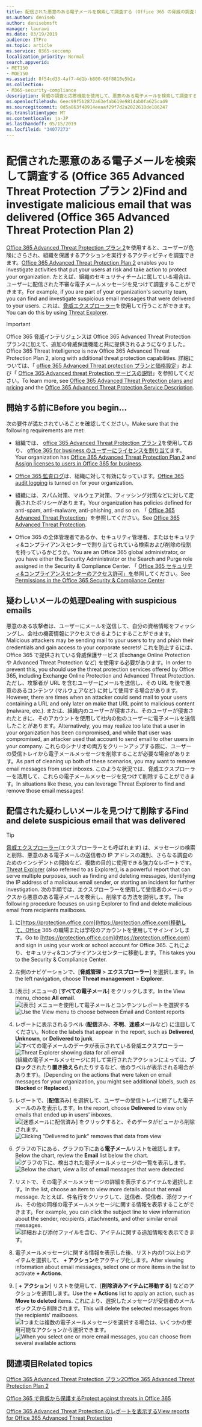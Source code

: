 ```yaml
---
title: 配信された悪意のある電子メールを検索して調査する (Office 365 の脅威の調査と応答
ms.author: deniseb
author: denisebmsft
manager: laurawi
ms.date: 03/19/2019
audience: ITPro
ms.topic: article
ms.service: O365-seccomp
localization_priority: Normal
search.appverid:
- MET150
- MOE150
ms.assetid: 8f54cd33-4af7-4d1b-b800-68f8818e5b2a
ms.collection:
- M365-security-compliance
description: 脅威の調査と応答機能を使用して、悪意のある電子メールを検索して調査する方法について説明します。
ms.openlocfilehash: 6eec99f5b2872a63efab619e9814ab0fa625ca49
ms.sourcegitcommit: 0d5a863f48914eeaaf29f7d2a2022618de186247
ms.translationtype: MT
ms.contentlocale: ja-JP
ms.lasthandoff: 05/15/2019
ms.locfileid: "34077273"
---
```

# <a name="find-and-investigate-malicious-email-that-was-delivered-office-365-advanced-threat-protection-plan-2"></a><span data-ttu-id="3195e-103">配信された悪意のある電子メールを検索して調査する (Office 365 Advanced Threat Protection プラン 2)</span><span class="sxs-lookup"><span data-stu-id="3195e-103">Find and investigate malicious email that was delivered (Office 365 Advanced Threat Protection Plan 2)</span></span>

<span data-ttu-id="3195e-104">[Office 365 Advanced Threat Protection プラン 2](office-365-ti.md)を使用すると、ユーザーが危険にさらされ、組織を保護するアクションを実行するアクティビティを調査できます。</span><span class="sxs-lookup"><span data-stu-id="3195e-104">[Office 365 Advanced Threat Protection Plan 2](office-365-ti.md) enables you to investigate activities that put your users at risk and take action to protect your organization.</span></span> <span data-ttu-id="3195e-105">たとえば、組織のセキュリティチームに属している場合は、ユーザーに配信された不審な電子メールメッセージを見つけて調査することができます。</span><span class="sxs-lookup"><span data-stu-id="3195e-105">For example, if you are part of your organization's security team, you can find and investigate suspicious email messages that were delivered to your users.</span></span> <span data-ttu-id="3195e-106">これは、[脅威エクスプローラー](get-started-with-ti.md#threat-explorer)を使用して行うことができます。</span><span class="sxs-lookup"><span data-stu-id="3195e-106">You can do this by using [Threat Explorer](get-started-with-ti.md#threat-explorer).</span></span>
  
> [!IMPORTANT]
> <span data-ttu-id="3195e-107">Office 365 脅威インテリジェンスは Office 365 Advanced Threat Protection プラン2に加えて、追加の脅威保護機能と共に提供されるようになりました。</span><span class="sxs-lookup"><span data-stu-id="3195e-107">Office 365 Threat Intelligence is now Office 365 Advanced Threat Protection Plan 2, along with additional threat protection capabilities.</span></span> <span data-ttu-id="3195e-108">詳細については、「 [office 365 Advanced Threat protection プランと価格設定](https://products.office.com/exchange/advance-threat-protection)」および「 [Office 365 Advanced threat Protection サービスの説明](https://docs.microsoft.com/office365/servicedescriptions/office-365-advanced-threat-protection-service-description)」を参照してください。</span><span class="sxs-lookup"><span data-stu-id="3195e-108">To learn more, see [Office 365 Advanced Threat Protection plans and pricing](https://products.office.com/exchange/advance-threat-protection) and the [Office 365 Advanced Threat Protection Service Description](https://docs.microsoft.com/office365/servicedescriptions/office-365-advanced-threat-protection-service-description).</span></span>
  
## <a name="before-you-begin"></a><span data-ttu-id="3195e-109">開始する前に</span><span class="sxs-lookup"><span data-stu-id="3195e-109">Before you begin...</span></span>

<span data-ttu-id="3195e-110">次の要件が満たされていることを確認してください。</span><span class="sxs-lookup"><span data-stu-id="3195e-110">Make sure that the following requirements are met:</span></span>
  
- <span data-ttu-id="3195e-111">組織では、 [office 365 Advanced Threat Protection プラン 2](office-365-ti.md)を使用しており、 [office 365 for business のユーザーにライセンスを割り当て](https://support.office.com/article/997596b5-4173-4627-b915-36abac6786dc)ます。</span><span class="sxs-lookup"><span data-stu-id="3195e-111">Your organization has [Office 365 Advanced Threat Protection Plan 2](office-365-ti.md) and [Assign licenses to users in Office 365 for business](https://support.office.com/article/997596b5-4173-4627-b915-36abac6786dc).</span></span>
    
- <span data-ttu-id="3195e-112">[Office 365 監査ログ](turn-audit-log-search-on-or-off.md)は、組織に対して有効になっています。</span><span class="sxs-lookup"><span data-stu-id="3195e-112">[Office 365 audit logging](turn-audit-log-search-on-or-off.md) is turned on for your organization.</span></span> 
    
- <span data-ttu-id="3195e-113">組織には、スパム対策、マルウェア対策、フィッシング対策などに対して定義されたポリシーがあります。</span><span class="sxs-lookup"><span data-stu-id="3195e-113">Your organization has policies defined for anti-spam, anti-malware, anti-phishing, and so on.</span></span> <span data-ttu-id="3195e-114">「 [Office 365 Advanced Threat Protection](office-365-atp.md)」を参照してください。</span><span class="sxs-lookup"><span data-stu-id="3195e-114">See [Office 365 Advanced Threat Protection](office-365-atp.md).</span></span>
    
- <span data-ttu-id="3195e-115">Office 365 の全体管理者であるか、セキュリティ管理者、またはセキュリティ&amp;コンプライアンスセンターで割り当てられている検索および削除の役割を持っているかどうか。</span><span class="sxs-lookup"><span data-stu-id="3195e-115">You are an Office 365 global administrator, or you have either the Security Administrator or the Search and Purge role assigned in the Security &amp; Compliance Center.</span></span> <span data-ttu-id="3195e-116">「 [Office 365 セキュリティ&amp;コンプライアンスセンターのアクセス許可」を](permissions-in-the-security-and-compliance-center.md)参照してください。</span><span class="sxs-lookup"><span data-stu-id="3195e-116">See [Permissions in the Office 365 Security &amp; Compliance Center](permissions-in-the-security-and-compliance-center.md).</span></span>
    
## <a name="dealing-with-suspicious-emails"></a><span data-ttu-id="3195e-117">疑わしいメールの処理</span><span class="sxs-lookup"><span data-stu-id="3195e-117">Dealing with suspicious emails</span></span>

<span data-ttu-id="3195e-118">悪意のある攻撃者は、ユーザーにメールを送信して、自分の資格情報をフィッシングし、会社の機密情報にアクセスできるようにすることができます。</span><span class="sxs-lookup"><span data-stu-id="3195e-118">Malicious attackers may be sending mail to your users to try and phish their credentials and gain access to your corporate secrets!</span></span> <span data-ttu-id="3195e-119">これを防止するには、Office 365 で提供されている脅威保護サービス (Exchange Online Protection や Advanced Threat Protection など) を使用する必要があります。</span><span class="sxs-lookup"><span data-stu-id="3195e-119">In order to prevent this, you should use the threat protection services offered by Office 365, including Exchange Online Protection and Advanced Threat Protection.</span></span> <span data-ttu-id="3195e-120">ただし、攻撃者が URL を含むユーザーにメールを送信し、その URL を後で悪意のあるコンテンツ (マルウェアなど) に対して使用する場合があります。</span><span class="sxs-lookup"><span data-stu-id="3195e-120">However, there are times when an attacker could send mail to your users containing a URL and only later on make that URL point to malicious content (malware, etc.).</span></span> <span data-ttu-id="3195e-121">または、組織内のユーザーが侵害され、そのユーザーが侵害されたときに、そのアカウントを使用して社内の他のユーザーに電子メールを送信したことがあります。</span><span class="sxs-lookup"><span data-stu-id="3195e-121">Alternatively, you may realize too late that a user in your organization has been compromised, and while that user was compromised, an attacker used that account to send email to other users in your company.</span></span> <span data-ttu-id="3195e-122">これらのシナリオの両方をクリーンアップする際に、ユーザーの受信トレイから電子メールメッセージを削除することが必要な場合があります。</span><span class="sxs-lookup"><span data-stu-id="3195e-122">As part of cleaning up both of these scenarios, you may want to remove email messages from user inboxes.</span></span> <span data-ttu-id="3195e-123">このような状況では、脅威エクスプローラーを活用して、これらの電子メールメッセージを見つけて削除することができます。</span><span class="sxs-lookup"><span data-stu-id="3195e-123">In situations like these, you can leverage Threat Explorer to find and remove those email messages!</span></span>
  
## <a name="find-and-delete-suspicious-email-that-was-delivered"></a><span data-ttu-id="3195e-124">配信された疑わしいメールを見つけて削除する</span><span class="sxs-lookup"><span data-stu-id="3195e-124">Find and delete suspicious email that was delivered</span></span>

> [!TIP]
> <span data-ttu-id="3195e-125">[脅威エクスプローラー](get-started-with-ti.md#threat-explorer)(エクスプローラーとも呼ばれます) は、メッセージの検索と削除、悪意のある電子メールの送信者の IP アドレスの識別、さらなる調査のためのインシデントの開始など、複数の目的に使用できる強力なレポートです。</span><span class="sxs-lookup"><span data-stu-id="3195e-125">[Threat Explorer](get-started-with-ti.md#threat-explorer) (also referred to as Explorer), is a powerful report that can serve multiple purposes, such as finding and deleting messages, identifying the IP address of a malicious email sender, or starting an incident for further investigation.</span></span> <span data-ttu-id="3195e-126">次の手順では、エクスプローラーを使用して受信者のメールボックスから悪意のある電子メールを検索し、削除する方法を説明します。</span><span class="sxs-lookup"><span data-stu-id="3195e-126">The following procedure focuses on using Explorer to find and delete malicious email from recipients mailboxes.</span></span> 
  
1. <span data-ttu-id="3195e-127">に[https://protection.office.com](https://protection.office.com)移動して、Office 365 の職場または学校のアカウントを使用してサインインします。</span><span class="sxs-lookup"><span data-stu-id="3195e-127">Go to [https://protection.office.com](https://protection.office.com) and sign in using your work or school account for Office 365.</span></span> <span data-ttu-id="3195e-128">これにより、セキュリティ&amp;コンプライアンスセンターに移動します。</span><span class="sxs-lookup"><span data-stu-id="3195e-128">This takes you to the Security &amp; Compliance Center.</span></span> 
    
2. <span data-ttu-id="3195e-129">左側のナビゲーションで、[**脅威管理** \> **エクスプローラー**] を選択します。</span><span class="sxs-lookup"><span data-stu-id="3195e-129">In the left navigation, choose **Threat management** \> **Explorer**.</span></span>
    
3. <span data-ttu-id="3195e-130">[表示] メニューの [**すべての電子メール**] をクリックします。</span><span class="sxs-lookup"><span data-stu-id="3195e-130">In the View menu, choose **All email**.</span></span><br/><span data-ttu-id="3195e-131">![[表示] メニューを使用して電子メールとコンテンツレポートを選択する](media/d39013ff-93b6-42f6-bee5-628895c251c2.png)</span><span class="sxs-lookup"><span data-stu-id="3195e-131">![Use the View menu to choose between Email and Content reports](media/d39013ff-93b6-42f6-bee5-628895c251c2.png)</span></span>
  
4. <span data-ttu-id="3195e-132">レポートに表示されるラベル (**配信**済み、**不明**、**迷惑メール**など) に注目してください。</span><span class="sxs-lookup"><span data-stu-id="3195e-132">Notice the labels that appear in the report, such as **Delivered**, **Unknown**, or **Delivered to junk**.</span></span><br/><span data-ttu-id="3195e-133">![すべての電子メールのデータが表示されている脅威エクスプローラー](media/208826ed-a85e-446f-b276-b5fdc312fbcb.png)</span><span class="sxs-lookup"><span data-stu-id="3195e-133">![Threat Explorer showing data for all email](media/208826ed-a85e-446f-b276-b5fdc312fbcb.png)</span></span><br/><span data-ttu-id="3195e-134">(組織の電子メールメッセージに対して実行されたアクションによっては、**ブロック**されたり**置き換えら**れたりするなど、他のラベルが表示される場合があります)。</span><span class="sxs-lookup"><span data-stu-id="3195e-134">(Depending on the actions that were taken on email messages for your organization, you might see additional labels, such as **Blocked** or **Replaced**.)</span></span>
    
5. <span data-ttu-id="3195e-135">レポートで、[**配信**済み] を選択して、ユーザーの受信トレイに終了した電子メールのみを表示します。</span><span class="sxs-lookup"><span data-stu-id="3195e-135">In the report, choose **Delivered** to view only emails that ended up in users' inboxes.</span></span><br/><span data-ttu-id="3195e-136">![[迷惑メールに配信済み] をクリックすると、そのデータがビューから削除されます。](media/e6fb2e47-461e-4f6f-8c65-c331bd858758.png)</span><span class="sxs-lookup"><span data-stu-id="3195e-136">![Clicking "Delivered to junk" removes that data from view](media/e6fb2e47-461e-4f6f-8c65-c331bd858758.png)</span></span>
  
6. <span data-ttu-id="3195e-137">グラフの下にある、グラフの下にある**電子メール**リストを確認します。</span><span class="sxs-lookup"><span data-stu-id="3195e-137">Below the chart, review the **Email** list below the chart.</span></span><br/><span data-ttu-id="3195e-138">![グラフの下に、検出された電子メールメッセージの一覧を表示します。](media/dfb60590-1236-499d-97da-86c68621e2bc.png)</span><span class="sxs-lookup"><span data-stu-id="3195e-138">![Below the chart, view a list of email messages that were detected](media/dfb60590-1236-499d-97da-86c68621e2bc.png)</span></span>
  
7. <span data-ttu-id="3195e-139">リストで、その電子メールメッセージの詳細を表示するアイテムを選択します。</span><span class="sxs-lookup"><span data-stu-id="3195e-139">In the list, choose an item to view more details about that email message.</span></span> <span data-ttu-id="3195e-140">たとえば、件名行をクリックして、送信者、受信者、添付ファイル、その他の同様の電子メールメッセージに関する情報を表示することができます。</span><span class="sxs-lookup"><span data-stu-id="3195e-140">For example, you can click the subject line to view information about the sender, recipients, attachments, and other similar email messages.</span></span><br/>![詳細および添付ファイルを含む、アイテムに関する追加情報を表示できます。](media/5a5707c3-d62a-4610-ae7b-900fff8708b2.png)
  
8. <span data-ttu-id="3195e-142">電子メールメッセージに関する情報を表示した後、リスト内の1つ以上のアイテムを選択して、 **+ アクション**をアクティブ化します。</span><span class="sxs-lookup"><span data-stu-id="3195e-142">After viewing information about email messages, select one or more items in the list to activate **+ Actions**.</span></span>
    
9. <span data-ttu-id="3195e-143">[ **+ アクション**] リストを使用して、[**削除済みアイテムに移動する**] などのアクションを適用します。</span><span class="sxs-lookup"><span data-stu-id="3195e-143">Use the **+ Actions** list to apply an action, such as **Move to deleted** items.</span></span> <span data-ttu-id="3195e-144">これにより、選択したメッセージが受信者のメールボックスから削除されます。</span><span class="sxs-lookup"><span data-stu-id="3195e-144">This will delete the selected messages from the recipients' mailboxes.</span></span><br/><span data-ttu-id="3195e-145">![1つまたは複数の電子メールメッセージを選択する場合は、いくつかの使用可能なアクションから選択できます。](media/ef12e10c-60a7-4f66-8f76-68d77ae26de1.png)</span><span class="sxs-lookup"><span data-stu-id="3195e-145">![When you select one or more email messages, you can choose from several available actions](media/ef12e10c-60a7-4f66-8f76-68d77ae26de1.png)</span></span>
  
## <a name="related-topics"></a><span data-ttu-id="3195e-146">関連項目</span><span class="sxs-lookup"><span data-stu-id="3195e-146">Related topics</span></span>

[<span data-ttu-id="3195e-147">Office 365 Advanced Threat Protection プラン2</span><span class="sxs-lookup"><span data-stu-id="3195e-147">Office 365 Advanced Threat Protection Plan 2</span></span>](office-365-ti.md)
  
[<span data-ttu-id="3195e-148">Office 365 で脅威から保護する</span><span class="sxs-lookup"><span data-stu-id="3195e-148">Protect against threats in Office 365</span></span>](protect-against-threats.md)
  
[<span data-ttu-id="3195e-149">Office 365 Advanced Threat Protection のレポートを表示する</span><span class="sxs-lookup"><span data-stu-id="3195e-149">View reports for Office 365 Advanced Threat Protection</span></span>](view-reports-for-atp.md)
  

